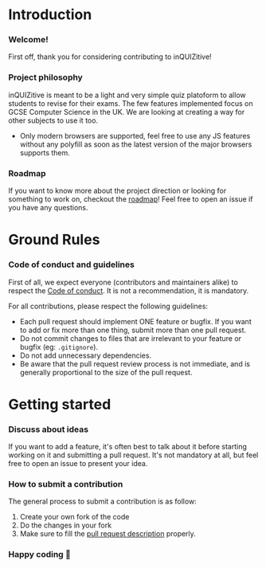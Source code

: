 # Introduction

### Welcome!

First off, thank you for considering contributing to inQUIZitive!

### Project philosophy

inQUIZitive is meant to be a light and very simple quiz platoform to allow students to revise for their exams. The few features implemented focus on
GCSE Computer Science in the UK. We are looking at creating a way for other subjects to use it too.

- Only modern browsers are supported, feel free to use any JS features without any polyfill as soon as the latest version of the major browsers supports them.

### Roadmap

If you want to know more about the project direction or looking for something to work on, checkout the [roadmap](https://github.com/AlexanderEDavis/inQUIZitive#Roadmap)!
Feel free to open an issue if you have any questions.

# Ground Rules

### Code of conduct and guidelines

First of all, we expect everyone (contributors and maintainers alike) to respect the [Code of conduct](https://github.com/AlexanderEDavis/inQUIZitive/blob/master/.github/CODE_OF_CONDUCT.md). It is not a recommendation, it is mandatory.

For all contributions, please respect the following guidelines:

* Each pull request should implement ONE feature or bugfix. If you want to add or fix more than one thing, submit more than one pull request.
* Do not commit changes to files that are irrelevant to your feature or bugfix (eg: `.gitignore`).
* Do not add unnecessary dependencies.
* Be aware that the pull request review process is not immediate, and is generally proportional to the size of the pull request.

# Getting started

### Discuss about ideas

If you want to add a feature, it's often best to talk about it before starting working on it and submitting a pull request. It's not mandatory at all, but
feel free to open an issue to present your idea.

### How to submit a contribution

The general process to submit a contribution is as follow:
1. Create your own fork of the code
2. Do the changes in your fork
3. Make sure to fill the [pull request description](https://github.com/bastienwirtz/homer/blob/master/.github/PULL_REQUEST_TEMPLATE.md) properly.

### Happy coding :metal:
